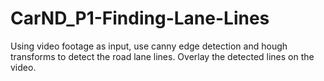 # CarND_P1-Finding-Lane-Lines
Using video footage as input, use canny edge detection and hough transforms to detect the road lane lines. 
Overlay the detected lines on the video.
